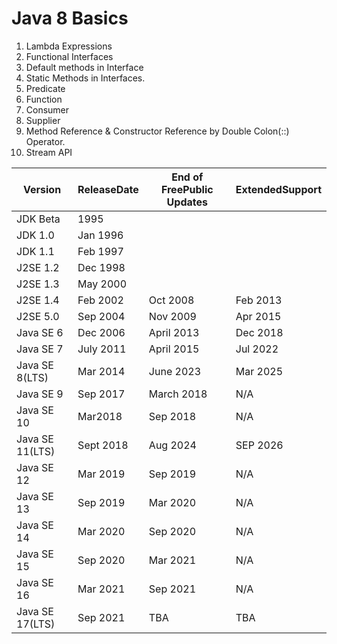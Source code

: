 # Java 8 Basics
1. Lambda Expressions 
2. Functional Interfaces 
3. Default methods in Interface 
4. Static Methods in Interfaces. 
5. Predicate 
6. Function 
7. Consumer 
8. Supplier 
9. Method Reference & Constructor Reference by Double Colon(::) Operator. 
10. Stream API 


|Version   |ReleaseDate    |End of FreePublic Updates|  ExtendedSupport|
-----------| --------------|-------------------------|--------------
|JDK Beta  |	1995       |                         |
|JDK 1.0   |   Jan 1996	   |                         |
|JDK 1.1   |   Feb 1997    |                         |
|J2SE 1.2  | Dec 1998	   |                         |
|J2SE 1.3  | May 2000	   |                         |
|J2SE 1.4  | Feb 2002	   |Oct 2008	             |   Feb 2013
|J2SE 5.0  | Sep 2004	   |Nov 2009	             |   Apr 2015
|Java SE 6 | Dec 2006	   |April 2013	             |   Dec 2018
|Java SE 7 | July 2011     |April 2015	             |   Jul 2022
|Java SE 8(LTS) |Mar 2014  |June 2023                |   Mar 2025
|Java SE 9 | Sep 2017	   | March 2018	             |     N/A
|Java SE 10|	Mar2018	   | Sep 2018                |     N/A
|Java SE 11(LTS)| Sept 2018| Aug 2024                |   SEP 2026
|Java SE 12|	Mar 2019	| Sep 2019               |    N/A
|Java SE 13|	Sep 2019	| Mar 2020               |    N/A
|Java SE 14|	Mar 2020	| Sep 2020               |    N/A
|Java SE 15|	Sep 2020	| Mar 2021               |    N/A
|Java SE 16|	Mar 2021	| Sep 2021               |    N/A
|Java SE 17(LTS)| Sep 2021	| TBA	                 |    TBA
                                                     
